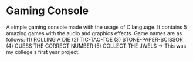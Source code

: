 # Gaming Console
A simple gaming console made with the usage of C language. It contains 5 amazing games with the audio and graphics effects. Game names are as follows:
(1) ROLLING A DIE
(2) TIC-TAC-TOE
(3) STONE-PAPER-SCISSOR
(4) GUESS THE CORRECT NUMBER
(5) COLLECT THE JWELS
->
This was my college's first year project.
